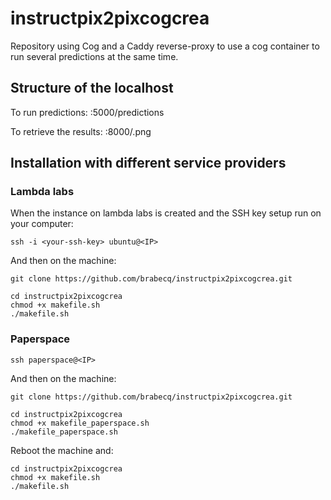 # instructpix2pixcogcrea
Repository using Cog and a Caddy reverse-proxy to use a cog container to run several predictions at the same time.

## Structure of the localhost
To run predictions: 
:5000/predictions

To retrieve the results: 
:8000/<index>.png
  
## Installation with different service providers

### Lambda labs
When the instance on lambda labs is created and the SSH key setup run on your computer:
```console
ssh -i <your-ssh-key> ubuntu@<IP> 
```
And then on the machine:
```console
git clone https://github.com/brabecq/instructpix2pixcogcrea.git

cd instructpix2pixcogcrea
chmod +x makefile.sh
./makefile.sh
```

### Paperspace
```console
ssh paperspace@<IP>
```
And then on the machine:
```console
git clone https://github.com/brabecq/instructpix2pixcogcrea.git

cd instructpix2pixcogcrea
chmod +x makefile_paperspace.sh
./makefile_paperspace.sh
```
Reboot the machine and:

```console
cd instructpix2pixcogcrea
chmod +x makefile.sh
./makefile.sh
```
